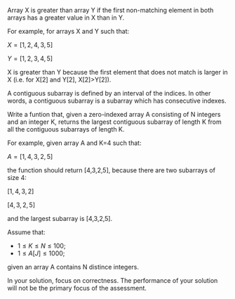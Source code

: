 Array X is greater than array Y if the first non-matching element in both arrays has a greater value in X than in Y.

For example, for arrays X and Y such that:

$X=[1,2,4,3,5]$

$Y=[1,2,3,4,5]$

X is greater than Y because the first element that does not match is larger in X (i.e. for X[2] and Y[2], X[2]>Y[2]).

A contiguous subarray is defined by an interval of the indices. In other words, a contiguous subarray is a subarray which has consecutive indexes.

Write a funtion that, given a zero-indexed array A consisting of N integers and an integer K, returns the largest contiguous subarray of length K from all the contiguous subarrays of length K.

For example, given array A and K=4 such that:

$A=[1,4,3,2,5]$

the function should return [4,3,2,5], because there are two subarrays of size 4:

$[1,4,3,2]$

$[4,3,2,5]$

and the largest subarray is [4,3,2,5].

Assume that:
- $1\le K\le N\le 100$;
- $1\le A[J]\le 1000$;

given an array A contains N distince integers.

In your solution, focus on correctness. The performance of your solution will not be the primary focus of the assessment.



